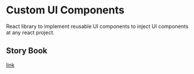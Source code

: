 # Custom UI Components

React library to implement reusable UI components to inject UI components at any react project.

## Story Book 
[link](https://627b9cf478ec3d004a435c58-weqpgjetun.chromatic.com/)
